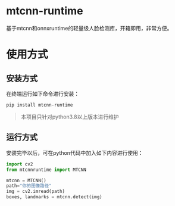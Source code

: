 # mtcnn-runtime
基于mtcnn和onnxruntime的轻量级人脸检测库，开箱即用，非常方便。

# 使用方式
## 安装方式
在终端运行如下命令进行安装：
```shell
pip install mtcnn-runtime
```
> 本项目只针对python3.8以上版本进行维护
## 运行方式
安装完毕以后，可在python代码中加入如下内容进行使用：
```py
import cv2
from mtcnnruntime import MTCNN

mtcnn = MTCNN()
path="你的图像路径"
img = cv2.imread(path)
boxes, landmarks = mtcnn.detect(img)
```
